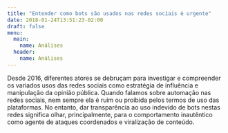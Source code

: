 ```yaml
---
title: "Entender como bots são usados nas redes sociais é urgente"
date: 2018-01-24T13:51:23-02:00
draft: false
menu:
  main:
    name: Análises
  header:
    name: Análises
---
```

Desde 2016, diferentes atores se debruçam para investigar e compreender os variados usos das redes sociais como estratégia de influência e manipulação da opinião pública. Quando falamos sobre automação nas redes sociais, nem sempre ela é ruim ou proibida pelos termos de uso das plataformas. No entanto, dar transparência ao uso indevido de bots nestas redes significa olhar, principalmente, para o comportamento inautêntico como agente de ataques coordenados e viralização de conteúdo.
